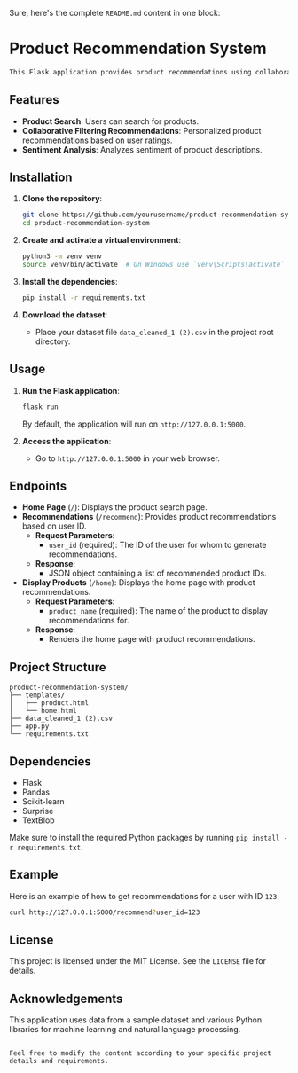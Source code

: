 Sure, here's the complete `README.md` content in one block:


# Product Recommendation System
```sh
This Flask application provides product recommendations using collaborative filtering and sentiment analysis. The application leverages various machine learning techniques to recommend products based on user preferences and reviews.
```

## Features

- **Product Search**: Users can search for products.
- **Collaborative Filtering Recommendations**: Personalized product recommendations based on user ratings.
- **Sentiment Analysis**: Analyzes sentiment of product descriptions.
  
## Installation

1. **Clone the repository**:

   ```sh
   git clone https://github.com/yourusername/product-recommendation-system.git
   cd product-recommendation-system
   ```

2. **Create and activate a virtual environment**:

   ```sh
   python3 -m venv venv
   source venv/bin/activate  # On Windows use `venv\Scripts\activate`
   ```

3. **Install the dependencies**:

   ```sh
   pip install -r requirements.txt
   ```

4. **Download the dataset**:

   - Place your dataset file `data_cleaned_1 (2).csv` in the project root directory.

## Usage

1. **Run the Flask application**:

   ```sh
   flask run
   ```

   By default, the application will run on `http://127.0.0.1:5000`.

2. **Access the application**:

   - Go to `http://127.0.0.1:5000` in your web browser.

## Endpoints

- **Home Page** (`/`): Displays the product search page.
- **Recommendations** (`/recommend`): Provides product recommendations based on user ID.
  - **Request Parameters**:
    - `user_id` (required): The ID of the user for whom to generate recommendations.
  - **Response**:
    - JSON object containing a list of recommended product IDs.
- **Display Products** (`/home`): Displays the home page with product recommendations.
  - **Request Parameters**:
    - `product_name` (required): The name of the product to display recommendations for.
  - **Response**:
    - Renders the home page with product recommendations.

## Project Structure

```
product-recommendation-system/
├── templates/
│   ├── product.html
│   └── home.html
├── data_cleaned_1 (2).csv
├── app.py
└── requirements.txt
```

## Dependencies

- Flask
- Pandas
- Scikit-learn
- Surprise
- TextBlob

Make sure to install the required Python packages by running `pip install -r requirements.txt`.

## Example

Here is an example of how to get recommendations for a user with ID `123`:

```sh
curl http://127.0.0.1:5000/recommend?user_id=123
```

## License

This project is licensed under the MIT License. See the `LICENSE` file for details.

## Acknowledgements

This application uses data from a sample dataset and various Python libraries for machine learning and natural language processing.
```

Feel free to modify the content according to your specific project details and requirements.
